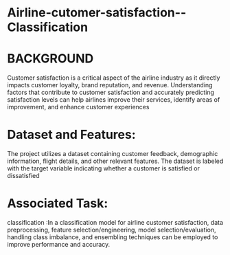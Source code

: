 # Airline-cutomer-satisfaction--Classification
# BACKGROUND
Customer satisfaction is a critical aspect of the airline industry as it directly impacts customer loyalty, brand reputation, and revenue. Understanding factors that contribute to customer satisfaction and accurately predicting satisfaction levels can help airlines improve their services, identify areas of improvement, and enhance customer experiences
# Dataset and Features:
The project utilizes a dataset containing customer feedback, demographic information, flight details, and other relevant features. The dataset is labeled with the target variable indicating whether a customer is satisfied or dissatisfied
# Associated Task:
classification :In a classification model for airline customer satisfaction, data preprocessing, feature selection/engineering, model selection/evaluation, handling class imbalance, and ensembling techniques can be employed to improve performance and accuracy.
